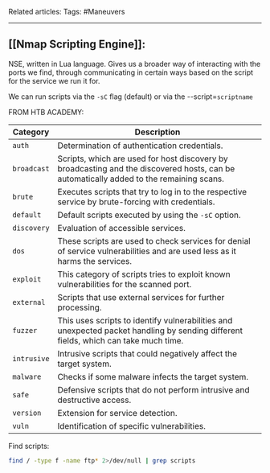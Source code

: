 
Related articles:
Tags: #Maneuvers 

---

## [[Nmap Scripting Engine]]:
NSE, written in Lua language. Gives us a broader way of interacting with the ports we find, through communicating in certain ways based on the script for the service we run it for.

We can run scripts via the `-sC` flag (default) or via the --script=`scriptname`

FROM HTB ACADEMY:

|**Category**|**Description**|
|---|---|
|`auth`|Determination of authentication credentials.|
|`broadcast`|Scripts, which are used for host discovery by broadcasting and the discovered hosts, can be automatically added to the remaining scans.|
|`brute`|Executes scripts that try to log in to the respective service by brute-forcing with credentials.|
|`default`|Default scripts executed by using the `-sC` option.|
|`discovery`|Evaluation of accessible services.|
|`dos`|These scripts are used to check services for denial of service vulnerabilities and are used less as it harms the services.|
|`exploit`|This category of scripts tries to exploit known vulnerabilities for the scanned port.|
|`external`|Scripts that use external services for further processing.|
|`fuzzer`|This uses scripts to identify vulnerabilities and unexpected packet handling by sending different fields, which can take much time.|
|`intrusive`|Intrusive scripts that could negatively affect the target system.|
|`malware`|Checks if some malware infects the target system.|
|`safe`|Defensive scripts that do not perform intrusive and destructive access.|
|`version`|Extension for service detection.|
|`vuln`|Identification of specific vulnerabilities.|


Find scripts:
```bash
find / -type f -name ftp* 2>/dev/null | grep scripts
```
